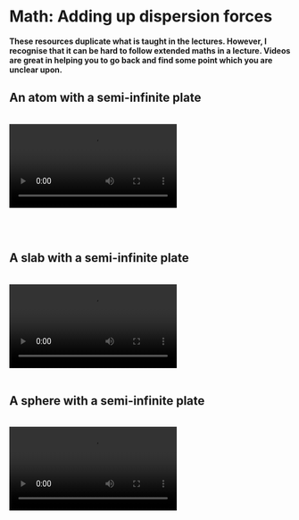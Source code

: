 # Math: Adding up dispersion forces

<link rel="stylesheet" type="text/css" href="../customstyle.css">

**These resources duplicate what is taught in the lectures. However, I recognise that it can be hard to follow extended maths in a lecture. Videos are great in helping you to go back and find some point which you are unclear upon.**

## An atom with a semi-infinite plate
<br>
<video class="video-container" controls>
  <source src="https://www.nottingham.ac.uk/~ppzmis/phys3009/videos/M5a.mp4" type="video/mp4">
  Your browser does not support the video tag.
</video>

<br><br>

## A slab with a semi-infinite plate
<br> 

<video class="video-container" controls>
  <source src="https://www.nottingham.ac.uk/~ppzmis/phys3009/videos/M5b.mp4" type="video/mp4">
  Your browser does not support the video tag.
</video>
<br><br>

## A sphere with a semi-infinite plate
<br>
<video class="video-container" controls>
  <source src="https://www.nottingham.ac.uk/~ppzmis/phys3009/videos/M5c.mp4" type="video/mp4">
  Your browser does not support the video tag.
</video>

